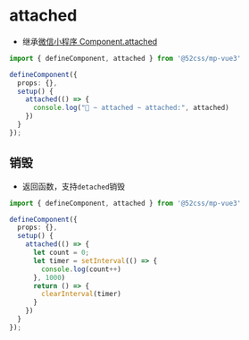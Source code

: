 # attached

* 继承[微信小程序 Component.attached](https://developers.weixin.qq.com/miniprogram/dev/reference/api/Component.html)

```ts
import { defineComponent, attached } from '@52css/mp-vue3'

defineComponent({
  props: {},
  setup() {
    attached(() => {
      console.log("🚀 ~ attached ~ attached:", attached)
    })
  }
});
```

## 销毁

* 返回函数，支持`detached`销毁

```ts
import { defineComponent, attached } from '@52css/mp-vue3'

defineComponent({
  props: {},
  setup() {
    attached(() => {
      let count = 0;
      let timer = setInterval(() => {
        console.log(count++)
      }, 1000)
      return () => {
        clearInterval(timer)
      }
    })
  }
});
```